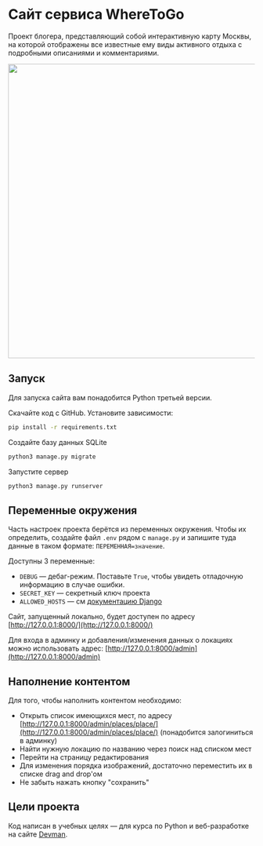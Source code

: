 # Сайт сервиса WhereToGo

Проект блогера, представляющий собой интерактивную карту Москвы, на которой отображены все известные ему виды активного отдыха с подробными описаниями и комментариями.

<img src="https://imageup.ru/img259/4285519/where_to_go.jpg" width="600" >

## Запуск

Для запуска сайта вам понадобится Python третьей версии.

Скачайте код с GitHub. Установите зависимости:

```sh
pip install -r requirements.txt
```

Создайте базу данных SQLite

```sh
python3 manage.py migrate
```

Запустите сервер

```sh
python3 manage.py runserver
```

## Переменные окружения

Часть настроек проекта берётся из переменных окружения. Чтобы их определить, создайте файл `.env` рядом с `manage.py` и запишите туда данные в таком формате: `ПЕРЕМЕННАЯ=значение`.

Доступны 3 переменные:
- `DEBUG` — дебаг-режим. Поставьте `True`, чтобы увидеть отладочную информацию в случае ошибки.
- `SECRET_KEY` — секретный ключ проекта
- `ALLOWED_HOSTS` — см [документацию Django](https://docs.djangoproject.com/en/3.1/ref/settings/#allowed-hosts)

Сайт, запущенный локально, будет доступен по адресу [http://127.0.0.1:8000/](http://127.0.0.1:8000/)

Для входа в админку и добавления/изменения данных о локациях можно использовать адрес: [http://127.0.0.1:8000/admin](http://127.0.0.1:8000/admin)

## Наполнение контентом
Для того, чтобы наполнить контентом необходимо:
 - Открыть список имеющихся мест, по адресу [http://127.0.0.1:8000/admin/places/place/](http://127.0.0.1:8000/admin/places/place/) (понадобится залогиниться в админку)
 - Найти нужную локацию по названию через поиск над списком мест
 - Перейти на страницу редактирования
 - Для изменения порядка изображений, достаточно переместить их в списке drag and drop'ом
 - Не забыть нажать кнопку "сохранить"

## Цели проекта
Код написан в учебных целях — для курса по Python и веб-разработке на сайте [Devman](https://dvmn.org).
